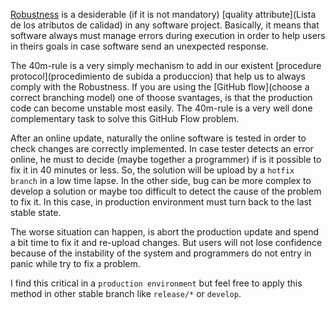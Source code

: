[Robustness](https://en.wikipedia.org/wiki/Robustness_(computer_science)) is a desiderable (if it is not mandatory) [quality attribute](Lista de los atributos de calidad) in any software project. Basically, it means that software always must manage errors during execution in order to help users in theirs goals in case software send an unexpected response.

The 40m-rule is a very simply mechanism to add in our existent [procedure protocol](procedimiento de subida a produccion) that help us to always comply with the Robustness. If you are using the [GitHub flow](choose a correct branching model) one of thoose svantages, is that the production code can become unstable most easily. The 40m-rule is a very well done complementary task to solve this GitHub Flow problem.

After an online update, naturally the online software is tested in order to check changes are correctly implemented. In case tester detects an error online, he must to decide (maybe together a programmer) if is it possible to fix it in 40 minutes or less. So, the solution will be upload by a `hotfix branch` in a low time lapse. In the other side, bug can be more complex to develop a solution or maybe too difficult to detect the cause of the problem to fix it. In this case, in production environment must turn back to the last stable state.

The worse situation can happen, is abort the production update and spend a bit time to fix it and re-upload changes. But users will not lose confidence because of the instability of the system and programmers do not entry in panic while try to fix a problem.

I find this critical in a `production environment` but feel free to apply this method in other stable branch like `release/*` or `develop`.
